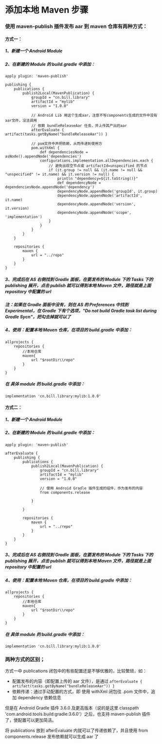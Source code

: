 # 添加本地 Maven 步骤

### 使用 maven-publish 插件发布 aar 到 maven 仓库有两种方式：

#### 方式一：

##### 1、新建一个 Android Module

##### 2、在新建的 Module 的 build.gradle 中添加：

```
apply plugin: 'maven-publish'
```

```
publishing {
    publications {
        publish2Local(MavenPublication) {
            groupId = "cn.bill.library"
            artifactId = "mylib"
            version = "1.0.0"

            // Android Lib 用这个生成aar，注意不写components生成的文件中没有aar文件，没法调用
            // 依赖 bundleReleaseAar 任务，并上传其产出的aar
            afterEvaluate { artifact(tasks.getByName("bundleReleaseAar")) }

            // pom文件中声明依赖，从而传递到使用方
            pom.withXml {
                def dependenciesNode = asNode().appendNode('dependencies')
                configurations.implementation.allDependencies.each {
                    // 避免出现空节点或 artifactId=unspecified 的节点
                    if (it.group != null && (it.name != null && "unspecified" != it.name) && it.version != null) {
                        println "dependency=${it.toString()}"
                        def dependencyNode = dependenciesNode.appendNode('dependency')
                        dependencyNode.appendNode('groupId', it.group)
                        dependencyNode.appendNode('artifactId', it.name)
                        dependencyNode.appendNode('version', it.version)
                        dependencyNode.appendNode('scope', 'implementation')
                    }
                }
            }
        }
    }

    repositories {
        maven {
            url = "../repo"
        }
    }
}
```

##### 3、完成后在 AS 右侧找到 Gradle 面板，在要发布的 Module 下的 Tasks 下的 publishing 展开，点击 publish 就可以得到本地 Maven 文件，路径就是上面 repository 中配置的 url

##### 注：如果在 Gradle 面板中没有，则在 AS 的 Preferences 中找到 Experimental，在 Gradle 下有个选项，"Do not build Gradle task list during Gradle Sycn"，把勾去掉就可以了

##### 4、使用：配置本地 Maven 仓库，在项目的 build.gradle 中添加：

```
allprojects {
    repositories {
        //本地仓库
        maven{
            url "$rootDir\\repo"
        }
    }
}
```
##### 在 具体 module 的 build.gradle 中添加：

```
implementation 'cn.bill.library:mylib:1.0.0'

```

#### 方式二：

##### 1、新建一个 Android Module

##### 2、在新建的 Module 的 build.gradle 中添加：

```
apply plugin: 'maven-publish'
```

```
afterEvaluate {
    publishing {
        publications {
            publish2Local(MavenPublication) {
                groupId = "cn.bill.library"
                artifactId = "mylib"
                version = "1.0.0"

                // 使用 Android Gradle 插件生成的组件，作为发布的内容
                from components.release

            }

        }

        repositories {
            maven {
                url = "../repo"
            }
        }
    }
}
```

##### 3、完成后在 AS 右侧找到 Gradle 面板，在要发布的 Module 下的 Tasks 下的 publishing 展开，点击 publish 就可以得到本地 Maven 文件，路径就是上面 repository 中配置的 url

##### 4、使用：配置本地 Maven 仓库，在项目的 build.gradle 中添加：

```
allprojects {
    repositories {
        //本地仓库
        maven{
            url "$rootDir\\repo"
        }
    }
}
```
##### 在 具体 module 的 build.gradle 中添加：

```
implementation 'cn.bill.library:mylib:1.0.0'

```

### 两种方式的区别；

方式一中 publications 闭包中的有些配置还是不够优雅的，比较繁琐，如：
- 配置发布的内容（即配置上传的 aar 文件），是通过 `afterEvaluate { artifact(tasks.getByName("bundleReleaseAar")) }`
- 依赖传递：通过手动配置的方式，即 使用 withXml 闭包往 .pom 文件中，追加 dependency 依赖信息

但是在 Android Gradle 插件 3.6.0 及更高版本（说的是这里 classpath 'com.android.tools.build:gradle:3.6.0'）之后，也支持 maven-publish 插件了，使配置可以更加简洁。

将 publications 放到 afterEvaluate 内就可以了传递依赖了，并且使用 from components.release 发布依赖就可以生成 aar 了